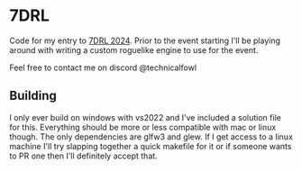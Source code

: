 # 7DRL

Code for my entry to [7DRL 2024](https://itch.io/jam/7drl-challenge-2024). Prior to the event starting I'll be playing around with writing a custom roguelike engine to use for the event. 

Feel free to contact me on discord @technicalfowl

## Building

I only ever build on windows with vs2022 and I've included a solution file for this. Everything
should be more or less compatible with mac or linux though. The only dependencies are glfw3 and glew. If I
get access to a linux machine I'll try slapping together a quick makefile for it or if someone wants to
PR one then I'll definitely accept that.
